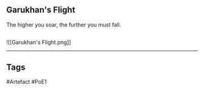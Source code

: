 ## Garukhan's Flight
The higher you soar, the further you must fall.
##
![[Garukhan's Flight.png]]

---
## Tags
#Artefact
#PoE1